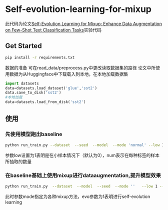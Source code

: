 # Self-evolution-learning-for-mixup
此代码为论文[Self-Evolution Learning for Mixup: Enhance Data Augmentation on Few-Shot Text Classification Tasks](https://aclanthology.org/2023.emnlp-main.555.pdf)实验代码
## Get Started
```bash
pip install -r requirements.txt
```
数据的准备
可在read_data/preprocess.py中更改读取数据集的路径
论文中所使用数据为从Huggingface中下载载入到本地，在本地加载数据集
```python
import datasets
data=datasets.load_dataset('glue','sst2')
data.save_to_disk('sst2')
#本地加载
data=datasets.load_from_disk('sst2')

```
## 使用
### 先使用模型跑出baseline
```bash
python run_train.py --dataset  --seed  --model  --mode 'normal' --low 1 --num 10
```
参数low设置为1表明是在小样本情况下（默认为0），num表示在每种标签的样本所抽取的数量
### 在baseline基础上使用mixup进行dataaugmentation,提升模型效果
```bash
python run_train.py  --dataset  --model  --seed  --mode ''   --low 1 --num 10 --evo 1
```
此时参数mode指定为各种mixup方法，evo参数为1表明进行self-evolution learning

  
